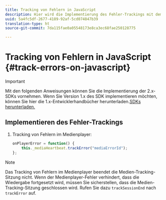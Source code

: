 ```yaml
---
title: Tracking von Fehlern in JavaScript
description: Hier wird die Implementierung des Fehler-Trackings mit dem Media SDK in Browser-Apps (JS) beschrieben.
uuid: 5a4fc5df-2677-4189-92af-5cd074847b39
translation-type: ht
source-git-commit: 7da115fae0a05548173e8ca3ec68fae250128775

---
```



# Tracking von Fehlern in JavaScript {#track-errors-on-javascript}

>[!IMPORTANT]
>
>Mit den folgenden Anweisungen können Sie die Implementierung der 2.x-SDKs vornehmen. Wenn Sie Version 1.x des SDK implementieren möchten, können Sie hier die 1.x-Entwicklerhandbücher herunterladen.[SDKs herunterladen.](/help/sdk-implement/download-sdks.md)

## Implementieren des Fehler-Trackings

1. Tracking von Fehlern im Medienplayer:

   ```js
   onPlayerError = function() { 
       this._mediaHeartbeat.trackError("mediaErrorId"); 
   };
   ```

>[!NOTE]
>
>Das Tracking von Fehlern im Medienplayer beendet die Medien-Tracking-Sitzung nicht. Wenn der Medienplayer-Fehler verhindert, dass die Wiedergabe fortgesetzt wird, müssen Sie sicherstellen, dass die Medien-Tracking-Sitzung geschlossen wird. Rufen Sie dazu `trackSessionEnd` nach `trackError` auf.

